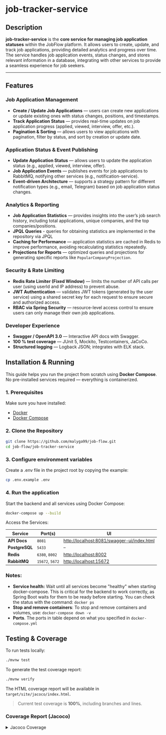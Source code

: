 # job-tracker-service

## Description

**job-tracker-service** is the **core service for managing job application statuses** within the JobFlow platform.
It allows users to create, update, and track job applications, providing detailed analytics and progress over time.
The service handles job application events, status changes, and stores relevant information in a database, integrating
with other services to provide a seamless experience for job seekers.

---

## Features

### Job Application Management

- **Create / Update Job Applications** — users can create new applications or update existing ones with status changes,
  positions, and timestamps.
- **Track Application Status** — provides real-time updates on job application progress (applied, viewed, interview,
  offer, etc.).
- **Pagination & Sorting** — allows users to view applications with pagination, filter by status, and sort by creation
  or update date.

### Application Status & Event Publishing

- **Update Application Status** — allows users to update the application status (e.g., applied, viewed, interview,
  offer).
- **Job Application Events** — publishes events for job applications to RabbitMQ, notifying other services (e.g.,
  notification-service).
- **Event-driven Architecture** — supports a strategy pattern for different notification types (e.g., email, Telegram)
  based on job application status changes.

### Analytics & Reporting

- **Job Application Statistics** — provides insights into the user’s job search history, including total applications,
  unique companies, and the top companies/positions.
- **JPQL Queries** - queries for obtaining statistics are implemented in the repository via JPQL
- **Caching for Performance** — application statistics are cached in Redis to improve performance, avoiding
  recalculating statistics repeatedly.
- **Projections for Reports** — optimized queries and projections for generating specific reports like
  `PopularCompanyProjection`.

### Security & Rate Limiting

- **Redis Rate Limiter (Fixed Window)** — limits the number of API calls per user (using userId and IP address) to
  prevent abuse.
- **JWT Authentication** — validates JWT tokens (generated by the user service) using a shared secret key for each
  request to ensure secure and authorized access.
- **RBAC via Spring Security** — resource-level access control to ensure users can only manage their own job
  applications.

### Developer Experience

- **Swagger / OpenAPI 3.0** — Interactive API docs with Swagger.
- **100 % test coverage** — JUnit 5, Mockito, Testcontainers, JaCoCo.
- **Structured logging** — Logback JSON; integrates with ELK stack.

## Installation & Running

This guide helps you run the project from scratch using **Docker Compose**. No pre-installed services required —
everything is containerized.

### 1. Prerequisites

Make sure you have installed:

- [Docker](https://docs.docker.com/get-docker/)
- [Docker Compose](https://docs.docker.com/compose/)

### 2. Clone the Repository

```bash
git clone https://github.com/malyga99/job-flow.git
cd job-flow/job-tracker-service
```

### 3. Configure environment variables

Create a .env file in the project root by copying the example:

```bash
cp .env.example .env
```

### 4. Run the application

Start the backend and all services using Docker Compose:

```bash
docker-compose up --build
```

Access the Services:

| Service        | Port(s)         | UI                                                                                         |
|----------------|-----------------|--------------------------------------------------------------------------------------------|
| **API Docs**   | `8081`          | [http://localhost:8081/swagger-ui/index.html](http://localhost:8081/swagger-ui/index.html) |
| **PostgreSQL** | `5433`          | –                                                                                          |
| **Redis**      | `6380`, `8002`  | [http://localhost:8002](http://localhost:8002)                                             
| **RabbitMQ**   | `15672`, `5672` | [http://localhost:15672](http://localhost:15672)                                             

### Notes:

-  **Service health:** Wait until all services become "healthy" when starting docker-compose. This is critical for the
   backend to work
   correctly, as Spring Boot waits for them to be ready before starting. You can check the status with the command:
   `docker ps`
- **Stop and remove containers**: To stop and remove containers and volumes, use: `docker-compose down -v`
- **Ports**. The ports in table depend on what you specified in `docker-compose.yml`

## Testing & Coverage

To run tests locally:

```bash
./mvnw test
```

To generate the test coverage report:

```bash
./mvnw verify
```

The HTML coverage report will be available in `target/site/jacoco/index.html`.

> Current test coverage is **100%**, including branches and lines.

### Coverage Report (Jacoco)

<details>
<summary>Jacoco Coverage</summary>
<img src="./jacoco.png" alt="Jacoco Test Coverage">
</details>
